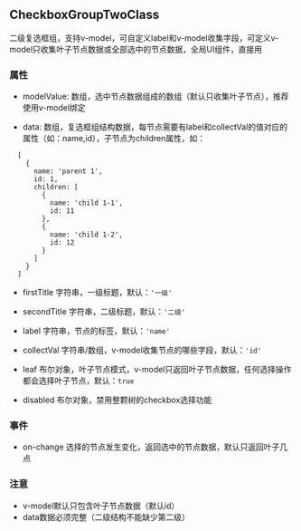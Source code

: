 ## CheckboxGroupTwoClass
二级复选框组，支持v-model，可自定义label和v-model收集字段，可定义v-model只收集叶子节点数据或全部选中的节点数据，全局UI组件，直接用

### 属性
* modelValue: 数组，选中节点数据组成的数组（默认只收集叶子节点），推荐使用v-model绑定

* data: 数组，复选框组结构数据，每节点需要有label和collectVal的值对应的属性（如：name,id），子节点为children属性，如：
```
  [
    {
      name: 'parent 1',
      id: 1,
      children: [
        {
          name: 'child 1-1',
          id: 11
        },
        {
          name: 'child 1-2',
          id: 12
        }
      ]
    }
  ]
```
* firstTitle 字符串，一级标题，默认：`'一级'`

* secondTitle 字符串，二级标题，默认：`'二级'`

* label 字符串，节点的标签，默认：`'name'`

* collectVal 字符串/数组，v-model收集节点的哪些字段，默认：`'id'`

* leaf 布尔对象，叶子节点模式，v-model只返回叶子节点数据，任何选择操作都会选择叶子节点，默认：`true`

* disabled 布尔对象，禁用整颗树的checkbox选择功能
### 事件
* on-change 选择的节点发生变化，返回选中的节点数据，默认只返回叶子几点
### 注意
* v-model默认只包含叶子节点数据（默认id）
* data数据必须完整（二级结构不能缺少第二级）